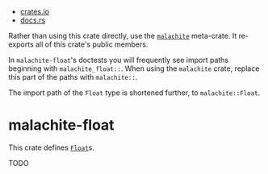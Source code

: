 - [crates.io](https://crates.io/crates/malachite-float)
- [docs.rs](https://docs.rs/malachite-base/latest/malachite_float/)

Rather than using this crate directly, use the
[`malachite`](https://crates.io/crates/malachite) meta-crate. It re-exports all of this crate's
public members.

In `malachite-float`'s doctests you will frequently see import paths beginning with
`malachite_float::`. When using the `malachite` crate, replace this part of the paths with
`malachite::`.

The import path of the `Float` type is shortened further, to `malachite::Float`.

# malachite-float
This crate defines
[`Float`](https://docs.rs/malachite-float/latest/malachite_float/struct.Float.html)s.

TODO
